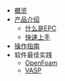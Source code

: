 <!-- 请勿添加产品标题，标题行将由系统自动增加，名称将于您申请邮件提供的仓库名称一致 -->

* [概览](README.md)
* [产品介绍](相对连接)   <!-- 以下是参考的目录模版，旨在建议产品文档应该包含的内容模块。实际章节划分可根据实际内容进行调整 -->
   * [什么是EPC](?)
   * [快速上手](?)
* [操作指南](相对连接)
* 软件最佳实践
   * [OpenFoam](相对链接)
   * [VASP](相对链接)
